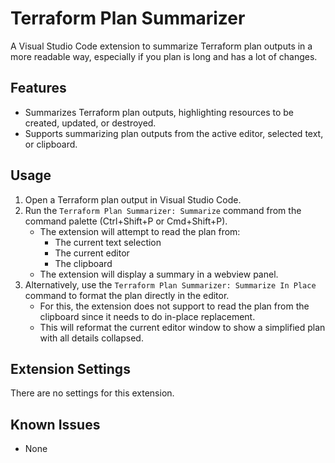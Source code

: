 # Terraform Plan Summarizer

A Visual Studio Code extension to summarize Terraform plan outputs in a more readable way, especially if you plan is long and has a lot of changes.

## Features

-   Summarizes Terraform plan outputs, highlighting resources to be created, updated, or destroyed.
-   Supports summarizing plan outputs from the active editor, selected text, or clipboard.

## Usage

1.  Open a Terraform plan output in Visual Studio Code.
2.  Run the `Terraform Plan Summarizer: Summarize` command from the command palette (Ctrl+Shift+P or Cmd+Shift+P).
    *   The extension will attempt to read the plan from:
        *   The current text selection
        *   The current editor
        *   The clipboard
    *   The extension will display a summary in a webview panel.
3.  Alternatively, use the `Terraform Plan Summarizer: Summarize In Place` command to format the plan directly in the editor.
    *   For this, the extension does not support to read the plan from the clipboard since it needs to do in-place replacement.
    *   This will reformat the current editor window to show a simplified plan with all details collapsed.

## Extension Settings

There are no settings for this extension.

## Known Issues

-   None
